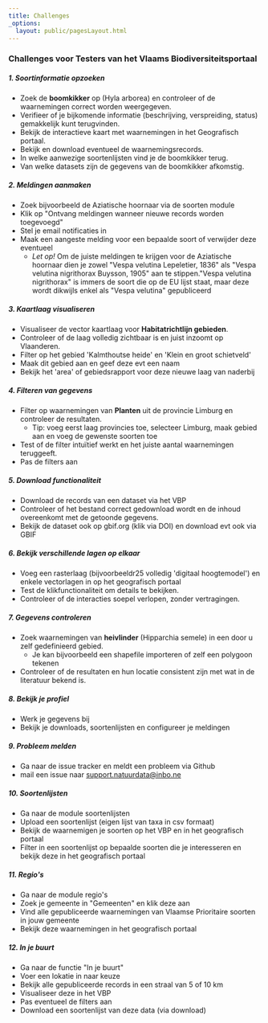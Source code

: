 ```yaml
---
title: Challenges
_options:
  layout: public/pagesLayout.html
---
```


### Challenges voor Testers van het Vlaams Biodiversiteitsportaal

##### 1. **Soortinformatie opzoeken**  
   - Zoek de **boomkikker** op (Hyla arborea) en controleer of de waarnemingen correct worden weergegeven.  
   - Verifieer of je bijkomende informatie (beschrijving, verspreiding, status) gemakkelijk kunt terugvinden.
   - Bekijk de interactieve kaart met waarnemingen in het Geografisch portaal.
   - Bekijk en download eventueel de waarnemingsrecords.
   - In welke aanwezige soortenlijsten vind je de boomkikker terug.
   - Van welke datasets zijn de gegevens van de boomkikker afkomstig.

##### 2. **Meldingen aanmaken**
  - Zoek bijvoorbeeld de Aziatische hoornaar via de soorten module
  - Klik op "Ontvang meldingen wanneer nieuwe records worden toegevoegd"
  - Stel je email notificaties in
  - Maak een aangeste melding voor een bepaalde soort of verwijder deze eventueel
    - *Let op!* Om de juiste meldingen te krijgen voor de Aziatische hoornaar dien je zowel "Vespa velutina Lepeletier, 1836" als "Vespa velutina nigrithorax Buysson, 1905" aan te stippen."Vespa velutina nigrithorax" is immers de soort die op de EU lijst staat, maar deze wordt dikwijls enkel als "Vespa velutina" gepubliceerd

##### 3. **Kaartlaag visualiseren**  
   - Visualiseer de vector kaartlaag voor **Habitatrichtlijn gebieden**.  
   - Controleer of de laag volledig zichtbaar is en juist inzoomt op Vlaanderen.
   - Filter op het gebied 'Kalmthoutse heide' en 'Klein en groot schietveld'
   - Maak dit gebied aan en geef deze evt een naam
   - Bekijk het 'area' of gebiedsrapport voor deze nieuwe laag van naderbij

##### 4. **Filteren van gegevens**  
   - Filter op waarnemingen van **Planten** uit de provincie Limburg en controleer de resultaten.
	   - Tip: voeg eerst laag provincies toe, selecteer Limburg, maak gebied aan en voeg de gewenste soorten toe
   - Test of de filter intuïtief werkt en het juiste aantal waarnemingen teruggeeft.
   - Pas de filters aan

##### 5. **Download functionaliteit**  
   - Download de records van een dataset via het VBP 
   - Controleer of het bestand correct gedownload wordt en de inhoud overeenkomt met de getoonde gegevens.
   - Bekijk de dataset ook op gbif.org (klik via DOI) en download evt ook via GBIF

##### 6. **Bekijk verschillende lagen op elkaar**  
   - Voeg een rasterlaag (bijvoorbeeldr25 volledig 'digitaal hoogtemodel') en enkele vectorlagen in op het geografisch portaal
   - Test de klikfunctionaliteit om details te bekijken.  
   - Controleer of de interacties soepel verlopen, zonder vertragingen.

##### 7. **Gegevens controleren**  
   - Zoek waarnemingen van **heivlinder** (Hipparchia semele) in een door u zelf gedefinieerd gebied.
	 - Je kan bijvoorbeeld een shapefile importeren of zelf een polygoon tekenen 
   - Controleer of de resultaten en hun locatie consistent zijn met wat in de literatuur bekend is.

##### 8. **Bekijk je profiel**
   - Werk je gegevens bij
   - Bekijk je downloads, soortenlijsten en configureer je meldingen

##### 9. **Probleem melden**  
   - Ga naar de issue tracker en meldt een probleem via Github
   - mail een issue naar support.natuurdata@inbo.ne 
   
##### 10. **Soortenlijsten**  
   - Ga naar de module soortenlijsten
   - Upload een soortenlijst (eigen lijst van taxa in csv formaat)
   - Bekijk de waarnemigen je soorten op het VBP en in het geografisch portaal
   - Filter in een soortenlijst op bepaalde soorten die je interesseren en bekijk deze in het geografisch portaal
   
##### 11. **Regio's**  
   - Ga naar de module regio's
   - Zoek je gemeente in "Gemeenten" en klik deze aan
   - Vind alle gepubliceerde waarnemingen van Vlaamse Prioritaire soorten in jouw gemeente
   - Bekijk deze waarnemingen in het geografisch portaal
   

##### 12. **In je buurt**  
   - Ga naar de functie "In je buurt"
   - Voer een lokatie in naar keuze
   - Bekijk alle gepubliceerde records in een straal van 5 of 10 km
   - Visualiseer deze in het VBP
   - Pas eventueel de filters aan
   - Download een soortenlijst van deze data (via download)
   
   
   
   
   
   
   
   
   
  




